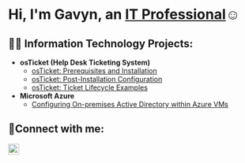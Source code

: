 <h1>Hi, I'm Gavyn, an <a href="https://www.linkedin.com/in/gavyn-parson-94992a22a/">IT Professional</a>☺</h1>

<h2>👨‍💻 Information Technology Projects:</h2>

- <b>osTicket (Help Desk Ticketing System)</b>
  - [osTicket: Prerequisites and Installation](https://github.com/GavynParson/osticket-prereqs)
  - [osTicket: Post-Installation Configuration](https://github.com/GavynParson/post-install)
  - [osTicket: Ticket Lifecycle Examples](https://github.com/GavynParson/ticket-lifecycle)
- <b>Microsoft Azure</b>
  - [Configuring On-premises Active Directory within Azure VMs](https://github.com/GavynParson/configure-ad)

<h2>🤳Connect with me:</h2>

[<img align="left" alt="Josh | LinkedIn" width="22px" src="https://cdn.jsdelivr.net/npm/simple-icons@v3/icons/linkedin.svg" />][linkedin]

[linkedin]: https://www.linkedin.com/in/gavyn-parson-94992a22a/

